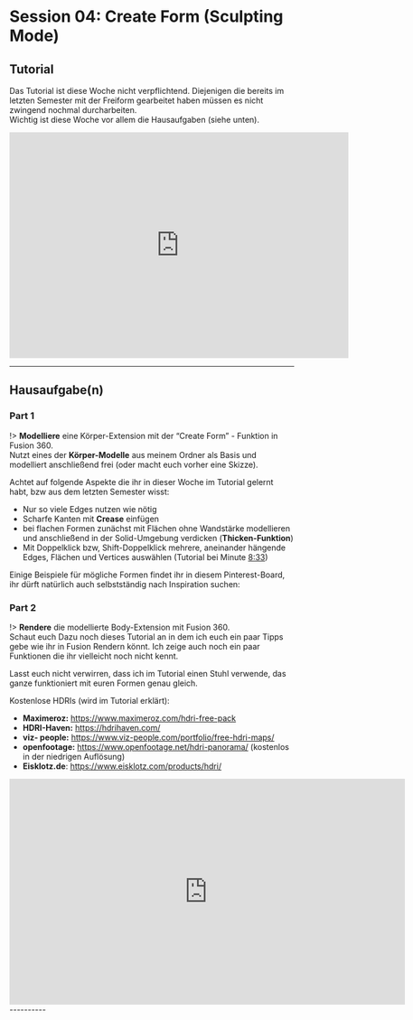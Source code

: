 
# Session 04: Create Form (Sculpting Mode)

<html>
<script src="//cdn.jsdelivr.net/npm/docsify/lib/plugins/external-script.min.js"></script>
<script async defer src="//assets.pinterest.com/js/pinit.js"></script>
</html>


## Tutorial

Das Tutorial ist diese Woche nicht verpflichtend. Diejenigen die bereits im letzten Semester mit der Freiform gearbeitet haben müssen es nicht zwingend nochmal durcharbeiten.  
Wichtig ist diese Woche vor allem die Hausaufgaben (siehe unten). 

<iframe width="600" height="400" src="https://youtube.com/embed/bATAm1ZuLjk" frameborder="0" allow="accelerometer; autoplay; clipboard-write; encrypted-media; gyroscope; picture-in-picture" allowfullscreen></iframe>

__________

## Hausaufgabe(n)

### Part 1
!> **Modelliere** eine Körper-Extension mit der “Create Form” - Funktion in Fusion 360.  
Nutzt eines der **Körper-Modelle** aus meinem Ordner als Basis und modelliert anschließend frei (oder macht euch vorher eine Skizze).  

Achtet auf folgende Aspekte die ihr in dieser Woche im Tutorial gelernt habt, bzw aus dem letzten Semester wisst:  

- Nur so viele Edges nutzen wie nötig
- Scharfe Kanten mit **Crease** einfügen
- bei flachen Formen zunächst mit Flächen ohne Wandstärke modellieren und anschließend in der Solid-Umgebung verdicken (**Thicken-Funktion**)
- Mit Doppelklick bzw, Shift-Doppelklick mehrere, aneinander hängende Edges, Flächen und Vertices auswählen (Tutorial bei Minute [8:33](https://www.youtube.com/watch?v=bATAm1ZuLjk&t=511s))

Einige Beispiele für mögliche Formen findet ihr in diesem Pinterest-Board, ihr dürft natürlich auch selbstständig nach Inspiration suchen: 

<a data-pin-do="embedBoard" data-pin-board-width="900" data-pin-scale-height="120" data-pin-scale-width="115" href="https://www.pinterest.de/rowlllllll/body-extension-organic-modelling/"></a>

### Part 2

!> **Rendere** die modellierte Body-Extension mit Fusion 360.  
Schaut euch Dazu noch dieses Tutorial an in dem ich euch ein paar Tipps gebe wie ihr in Fusion Rendern könnt. Ich zeige auch noch ein paar Funktionen die ihr vielleicht noch nicht kennt.  

Lasst euch nicht verwirren, dass ich im Tutorial einen Stuhl verwende, das ganze funktioniert mit euren Formen genau gleich. 

Kostenlose HDRIs (wird im Tutorial erklärt):

- **Maximeroz:** <https://www.maximeroz.com/hdri-free-pack>
- **HDRI-Haven:** <https://hdrihaven.com/>
- **viz- people:** <https://www.viz-people.com/portfolio/free-hdri-maps/>
- **openfootage:** <https://www.openfootage.net/hdri-panorama/> (kostenlos in der niedrigen Auflösung)
- **Eisklotz.de**: <https://www.eisklotz.com/products/hdri/>

<iframe width="700" height="400" src="https://www.youtube.com/embed/rhY-p0IJlw8" frameborder="0" allow="accelerometer; autoplay; clipboard-write; encrypted-media; gyroscope; picture-in-picture" allowfullscreen></iframe>
----------
